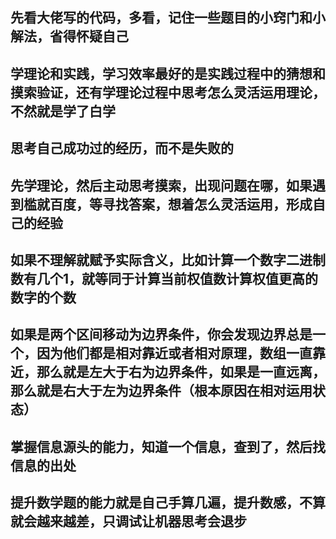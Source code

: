 ## 先看大佬写的代码，多看，记住一些题目的小窍门和小解法，省得怀疑自己

## 学理论和实践，学习效率最好的是实践过程中的猜想和摸索验证，还有学理论过程中思考怎么灵活运用理论，不然就是学了白学

## 思考自己成功过的经历，而不是失败的

## 先学理论，然后主动思考摸索，出现问题在哪，如果遇到槛就百度，等寻找答案，想着怎么灵活运用，形成自己的经验

## 如果不理解就赋予实际含义，比如计算一个数字二进制数有几个1，就等同于计算当前权值数计算权值更高的数字的个数

## 如果是两个区间移动为边界条件，你会发现边界总是一个，因为他们都是相对靠近或者相对原理，数组一直靠近，那么就是左大于右为边界条件，如果是一直远离，那么就是右大于左为边界条件（根本原因在相对运用状态）

## 掌握信息源头的能力，知道一个信息，查到了，然后找信息的出处

## 提升数学题的能力就是自己手算几遍，提升数感，不算就会越来越差，只调试让机器思考会退步
